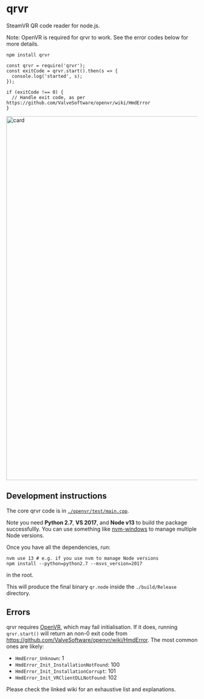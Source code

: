 # qrvr

SteamVR QR code reader for node.js.

Note: OpenVR is required for qrvr to work. See the error codes below for more details.

```
npm install qrvr
```

```
const qrvr = require('qrvr');
const exitCode = qrvr.start().then(s => {
  console.log('started', s);
});

if (exitCode !== 0) {
  // Handle exit code, as per https://github.com/ValveSoftware/openvr/wiki/HmdError
}
```

<img width="958" alt="card" src="https://user-images.githubusercontent.com/6926057/80404207-d516db80-888e-11ea-8373-7fd9d819fbed.PNG">

## Development instructions

The core qrvr code is in [`./openvr/test/main.cpp`](./openvr/test/main.cpp).

Note you need **Python 2.7**, **VS 2017**, and **Node v13** to build the package successfullly. You can use something like [nvm-windows](https://github.com/coreybutler/nvm-windows) to manage multiple Node versions.

Once you have all the dependencies, run:

```
nvm use 13 # e.g. if you use nvm to manage Node versions
npm install --python=python2.7 --msvs_version=2017
```

in the root.

This will produce the final binary `qr.node` inside the `./build/Release` directory.

## Errors

qrvr requires [OpenVR](https://github.com/ValveSoftware/openvr), which may fail initialisation. If it does, running `qrvr.start()` will return an non-0 exit code from https://github.com/ValveSoftware/openvr/wiki/HmdError. The most common ones are likely:

- `HmdError_Unknown`: 1
- `HmdError_Init_InstallationNotFound`: 100
- `HmdError_Init_InstallationCorrupt`: 101
- `HmdError_Init_VRClientDLLNotFound`: 102

Please check the linked wiki for an exhaustive list and explanations.
